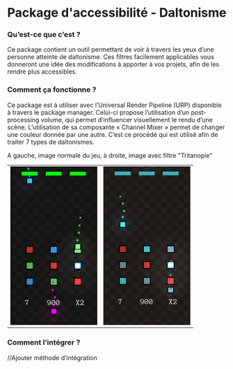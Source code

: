 # Package d'accessibilité - Daltonisme


### Qu’est-ce que c’est ?
Ce package contient un outil permettant de voir à travers les yeux d’une personne atteinte de daltonisme. Ces filtres facilement applicables vous donneront une idée des modifications à apporter à vos projets, afin de les rendre plus accessibles.

### Comment ça fonctionne ?
Ce package est à utiliser avec l’Universal Render Pipeline (URP) disponible à travers le package manager. Celui-ci propose l’utilisation d’un post-processing volume, qui permet d’influencer visuellement le rendu d’une scène. L’utilisation de sa composante « Channel Mixer » permet de changer une couleur donnée par une autre. C’est ce procédé qui est utilisé afin de traiter 7 types de daltonismes.  

A gauche, image normale du jeu, à droite, image avec filtre "Tritanopie"

<table>
	<tr>
		<td><img src="images/1.PNG" width="200"></td>
		<td><img src="images/2.PNG" width="200"></td>
	</tr>
</table>



### Comment l’intégrer ? 
//Ajouter méthode d’intégration
